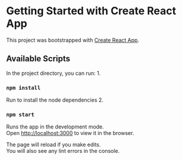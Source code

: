 # Getting Started with Create React App

This project was bootstrapped with [Create React App](https://github.com/facebook/create-react-app).

## Available Scripts

In the project directory, you can run:
1.
### `npm install`

Run to install the node dependencies
2.
### `npm start`

Runs the app in the development mode.\
Open [http://localhost:3000](http://localhost:3000) to view it in the browser.

The page will reload if you make edits.\
You will also see any lint errors in the console.
